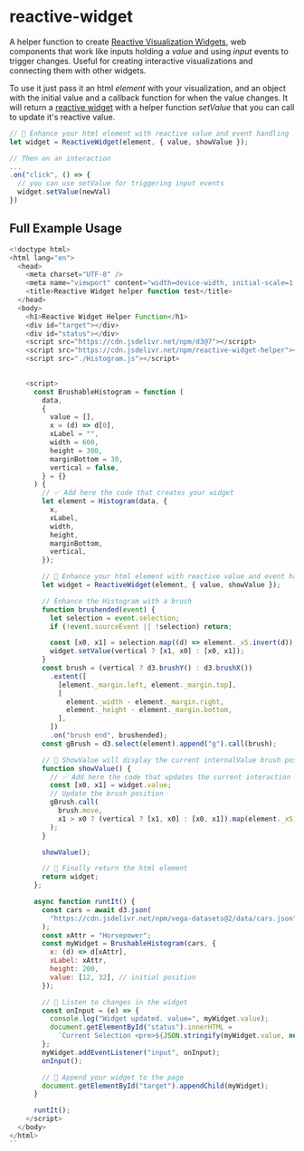 # reactive-widget

A helper function to create [Reactive Visualization Widgets](https://johnguerra.co/reactiveWidgets), web components that work like inputs holding a *value* and using *input* events to trigger changes. Useful for creating interactive visualizations and connecting them with other widgets.

To use it just pass it an html _element_ with your visualization, and an object with the initial value and a callback function for when the value changes. It will return a [reactive widget](https://johnguerra.co/reactiveWidgets) with a helper function *setValue* that you can call to update it's reactive value.

```js
// 🧰 Enhance your html element with reactive value and event handling
let widget = ReactiveWidget(element, { value, showValue });

// Then on an interaction
...
.on("click", () => {
  // you can use setValue for triggering input events
  widget.setValue(newVal)
})
```

## Full Example Usage

```js
<!doctype html>
<html lang="en">
  <head>
    <meta charset="UTF-8" />
    <meta name="viewport" content="width=device-width, initial-scale=1.0" />
    <title>Reactive Widget helper function test</title>
  </head>
  <body>
    <h1>Reactive Widget Helper Function</h1>
    <div id="target"></div>
    <div id="status"></div>
    <script src="https://cdn.jsdelivr.net/npm/d3@7"></script>
    <script src="https://cdn.jsdelivr.net/npm/reactive-widget-helper"></script>
    <script src="./Histogram.js"></script>
    

    <script>
      const BrushableHistogram = function (
        data,
        {
          value = [],
          x = (d) => d[0],
          xLabel = "",
          width = 600,
          height = 300,
          marginBottom = 30,
          vertical = false,
        } = {}
      ) {
        // ✅ Add here the code that creates your widget
        let element = Histogram(data, {
          x,
          xLabel,
          width,
          height,
          marginBottom,
          vertical,
        });

        // 🧰 Enhance your html element with reactive value and event handling
        let widget = ReactiveWidget(element, { value, showValue });

        // Enhance the Histogram with a brush
        function brushended(event) {
          let selection = event.selection;
          if (!event.sourceEvent || !selection) return;

          const [x0, x1] = selection.map((d) => element._xS.invert(d));
          widget.setValue(vertical ? [x1, x0] : [x0, x1]);
        }
        const brush = (vertical ? d3.brushY() : d3.brushX())
          .extent([
            [element._margin.left, element._margin.top],
            [
              element._width - element._margin.right,
              element._height - element._margin.bottom,
            ],
          ])
          .on("brush end", brushended);
        const gBrush = d3.select(element).append("g").call(brush);

        // 🧰 ShowValue will display the current internalValue brush position
        function showValue() {
          // ✅ Add here the code that updates the current interaction
          const [x0, x1] = widget.value;
          // Update the brush position
          gBrush.call(
            brush.move,
            x1 > x0 ? (vertical ? [x1, x0] : [x0, x1]).map(element._xS) : null
          );
        }

        showValue();

        // 🧰 Finally return the html element
        return widget;
      };

      async function runtIt() {
        const cars = await d3.json(
          "https://cdn.jsdelivr.net/npm/vega-datasets@2/data/cars.json"
        );
        const xAttr = "Horsepower";
        const myWidget = BrushableHistogram(cars, {
          x: (d) => d[xAttr],
          xLabel: xAttr,
          height: 200,
          value: [12, 32], // initial position
        });

        // 🧰 Listen to changes in the widget
        const onInput = (e) => {
          console.log("Widget updated. value=", myWidget.value);
          document.getElementById("status").innerHTML =
            `Current Selection <pre>${JSON.stringify(myWidget.value, null, 2)}</pre>`;
        };
        myWidget.addEventListener("input", onInput);
        onInput();

        // 🧰 Append your widget to the page
        document.getElementById("target").appendChild(myWidget);
      }

      runtIt();
    </script>
  </body>
</html>
``